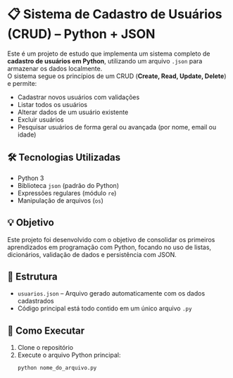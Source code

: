 # 📋 Sistema de Cadastro de Usuários (CRUD) – Python + JSON

Este é um projeto de estudo que implementa um sistema completo de **cadastro de usuários em Python**, utilizando um arquivo `.json` para armazenar os dados localmente.  
O sistema segue os princípios de um CRUD (**Create, Read, Update, Delete**) e permite:

- Cadastrar novos usuários com validações
- Listar todos os usuários
- Alterar dados de um usuário existente
- Excluir usuários
- Pesquisar usuários de forma geral ou avançada (por nome, email ou idade)

## 🛠️ Tecnologias Utilizadas

- Python 3
- Biblioteca `json` (padrão do Python)
- Expressões regulares (módulo `re`)
- Manipulação de arquivos (`os`)

## 💡 Objetivo

Este projeto foi desenvolvido com o objetivo de consolidar os primeiros aprendizados em programação com Python, focando no uso de listas, dicionários, validação de dados e persistência com JSON.

## 📁 Estrutura

- `usuarios.json` – Arquivo gerado automaticamente com os dados cadastrados
- Código principal está todo contido em um único arquivo `.py`

## 🚀 Como Executar

1. Clone o repositório
2. Execute o arquivo Python principal:
   ```bash
   python nome_do_arquivo.py
